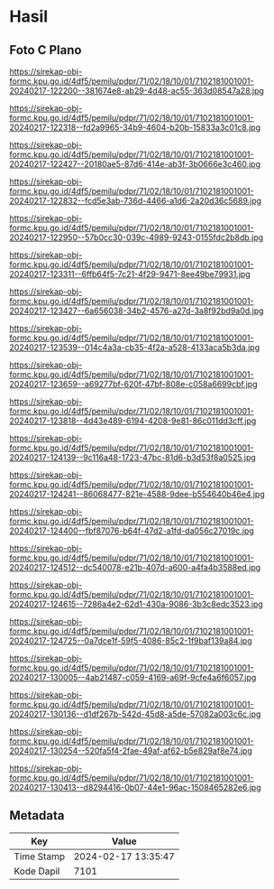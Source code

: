 # Hasil

## Foto C Plano

https://sirekap-obj-formc.kpu.go.id/4df5/pemilu/pdpr/71/02/18/10/01/7102181001001-20240217-122200--381674e8-ab29-4d48-ac55-363d08547a28.jpg

https://sirekap-obj-formc.kpu.go.id/4df5/pemilu/pdpr/71/02/18/10/01/7102181001001-20240217-122318--fd2a9965-34b9-4604-b20b-15833a3c01c8.jpg

https://sirekap-obj-formc.kpu.go.id/4df5/pemilu/pdpr/71/02/18/10/01/7102181001001-20240217-122427--20180ae5-87d6-414e-ab3f-3b0666e3c460.jpg

https://sirekap-obj-formc.kpu.go.id/4df5/pemilu/pdpr/71/02/18/10/01/7102181001001-20240217-122832--fcd5e3ab-736d-4466-a1d6-2a20d36c5689.jpg

https://sirekap-obj-formc.kpu.go.id/4df5/pemilu/pdpr/71/02/18/10/01/7102181001001-20240217-122950--57b0cc30-039c-4989-9243-0155fdc2b8db.jpg

https://sirekap-obj-formc.kpu.go.id/4df5/pemilu/pdpr/71/02/18/10/01/7102181001001-20240217-123311--6ffb64f5-7c21-4f29-9471-8ee49be79931.jpg

https://sirekap-obj-formc.kpu.go.id/4df5/pemilu/pdpr/71/02/18/10/01/7102181001001-20240217-123427--6a656038-34b2-4576-a27d-3a8f92bd9a0d.jpg

https://sirekap-obj-formc.kpu.go.id/4df5/pemilu/pdpr/71/02/18/10/01/7102181001001-20240217-123539--014c4a3a-cb35-4f2a-a528-4133aca5b3da.jpg

https://sirekap-obj-formc.kpu.go.id/4df5/pemilu/pdpr/71/02/18/10/01/7102181001001-20240217-123659--a69277bf-620f-47bf-808e-c058a6699cbf.jpg

https://sirekap-obj-formc.kpu.go.id/4df5/pemilu/pdpr/71/02/18/10/01/7102181001001-20240217-123818--4d43e489-6194-4208-9e81-86c011dd3cff.jpg

https://sirekap-obj-formc.kpu.go.id/4df5/pemilu/pdpr/71/02/18/10/01/7102181001001-20240217-124139--9c116a48-1723-47bc-81d6-b3d53f8a0525.jpg

https://sirekap-obj-formc.kpu.go.id/4df5/pemilu/pdpr/71/02/18/10/01/7102181001001-20240217-124241--86068477-821e-4588-9dee-b554640b46e4.jpg

https://sirekap-obj-formc.kpu.go.id/4df5/pemilu/pdpr/71/02/18/10/01/7102181001001-20240217-124400--fbf87076-b64f-47d2-a1fd-da056c27019c.jpg

https://sirekap-obj-formc.kpu.go.id/4df5/pemilu/pdpr/71/02/18/10/01/7102181001001-20240217-124512--dc540078-e21b-407d-a600-a4fa4b3588ed.jpg

https://sirekap-obj-formc.kpu.go.id/4df5/pemilu/pdpr/71/02/18/10/01/7102181001001-20240217-124615--7286a4e2-62d1-430a-9086-3b3c8edc3523.jpg

https://sirekap-obj-formc.kpu.go.id/4df5/pemilu/pdpr/71/02/18/10/01/7102181001001-20240217-124725--0a7dce1f-59f5-4086-85c2-1f9baf139a84.jpg

https://sirekap-obj-formc.kpu.go.id/4df5/pemilu/pdpr/71/02/18/10/01/7102181001001-20240217-130005--4ab21487-c059-4169-a69f-9cfe4a6f6057.jpg

https://sirekap-obj-formc.kpu.go.id/4df5/pemilu/pdpr/71/02/18/10/01/7102181001001-20240217-130136--d1df267b-542d-45d8-a5de-57082a003c6c.jpg

https://sirekap-obj-formc.kpu.go.id/4df5/pemilu/pdpr/71/02/18/10/01/7102181001001-20240217-130254--520fa5f4-2fae-49af-af62-b5e829af8e74.jpg

https://sirekap-obj-formc.kpu.go.id/4df5/pemilu/pdpr/71/02/18/10/01/7102181001001-20240217-130413--d8294416-0b07-44e1-96ac-1508465282e6.jpg


## Metadata

| Key        | Value               |
| ---------- | ------------------- |
| Time Stamp | 2024-02-17 13:35:47 |
| Kode Dapil | 7101                |




